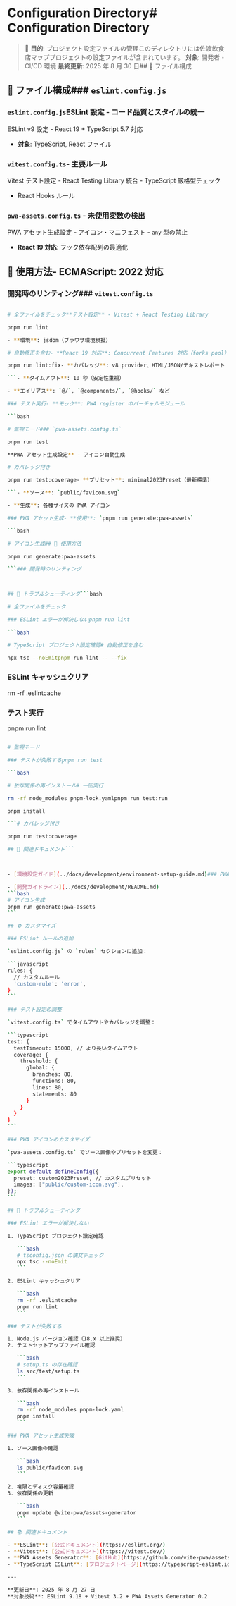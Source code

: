 # Configuration Directory# Configuration Directory

> 🎯 **目的**: プロジェクト設定ファイルの管理このディレクトリには佐渡飲食店マッププロジェクトの設定ファイルが含まれています。
> **対象**: 開発者・CI/CD 環境
> **最終更新**: 2025 年 8 月 30 日## 📁 ファイル構成

## 📁 ファイル構成### `eslint.config.js`

### `eslint.config.js`**ESLint 設定** - コード品質とスタイルの統一

ESLint v9 設定 - React 19 + TypeScript 5.7 対応

- **対象**: TypeScript, React ファイル

### `vitest.config.ts`- **主要ルール**

Vitest テスト設定 - React Testing Library 統合 - TypeScript 厳格型チェック

- React Hooks ルール

### `pwa-assets.config.ts` - 未使用変数の検出

PWA アセット生成設定 - アイコン・マニフェスト - `any` 型の禁止

- **React 19 対応**: フック依存配列の最適化

## 🚀 使用方法- **ECMAScript**: 2022 対応

### 開発時のリンティング### `vitest.config.ts`

````bash

# 全ファイルをチェック**テスト設定** - Vitest + React Testing Library

pnpm run lint

- **環境**: jsdom（ブラウザ環境模擬）

# 自動修正を含む- **React 19 対応**: Concurrent Features 対応（forks pool）

pnpm run lint:fix- **カバレッジ**: v8 provider、HTML/JSON/テキストレポート

```- **タイムアウト**: 10 秒（安定性重視）

- **エイリアス**: `@/`, `@components/`, `@hooks/` など

### テスト実行- **モック**: PWA register のバーチャルモジュール

```bash

# 監視モード### `pwa-assets.config.ts`

pnpm run test

**PWA アセット生成設定** - アイコン自動生成

# カバレッジ付き

pnpm run test:coverage- **プリセット**: minimal2023Preset（最新標準）

```- **ソース**: `public/favicon.svg`

- **生成**: 各種サイズの PWA アイコン

### PWA アセット生成- **使用**: `pnpm run generate:pwa-assets`

```bash

# アイコン生成## 🚀 使用方法

pnpm run generate:pwa-assets

```### 開発時のリンティング



## 🔧 トラブルシューティング```bash

# 全ファイルをチェック

### ESLint エラーが解決しないpnpm run lint

```bash

# TypeScript プロジェクト設定確認# 自動修正を含む

npx tsc --noEmitpnpm run lint -- --fix

````

### ESLint キャッシュクリア

rm -rf .eslintcache

### テスト実行

pnpm run lint

````bash

# 監視モード

### テストが失敗するpnpm run test

```bash

# 依存関係の再インストール# 一回実行

rm -rf node_modules pnpm-lock.yamlpnpm run test:run

pnpm install

```# カバレッジ付き

pnpm run test:coverage

## 🔗 関連ドキュメント```



- [環境設定ガイド](../docs/development/environment-setup-guide.md)### PWA アセット生成

- [開発ガイドライン](../docs/development/README.md)
```bash
# アイコン生成
pnpm run generate:pwa-assets
```

## ⚙️ カスタマイズ

### ESLint ルールの追加

`eslint.config.js` の `rules` セクションに追加：

```javascript
rules: {
  // カスタムルール
  'custom-rule': 'error',
}
```

### テスト設定の調整

`vitest.config.ts` でタイムアウトやカバレッジを調整：

```typescript
test: {
  testTimeout: 15000, // より長いタイムアウト
  coverage: {
    threshold: {
      global: {
        branches: 80,
        functions: 80,
        lines: 80,
        statements: 80
      }
    }
  }
}
```

### PWA アイコンのカスタマイズ

`pwa-assets.config.ts` でソース画像やプリセットを変更：

```typescript
export default defineConfig({
  preset: custom2023Preset, // カスタムプリセット
  images: ["public/custom-icon.svg"],
});
```

## 🔧 トラブルシューティング

### ESLint エラーが解決しない

1. TypeScript プロジェクト設定確認

   ```bash
   # tsconfig.json の構文チェック
   npx tsc --noEmit
   ```

2. ESLint キャッシュクリア

   ```bash
   rm -rf .eslintcache
   pnpm run lint
   ```

### テストが失敗する

1. Node.js バージョン確認（18.x 以上推奨）
2. テストセットアップファイル確認

   ```bash
   # setup.ts の存在確認
   ls src/test/setup.ts
   ```

3. 依存関係の再インストール

   ```bash
   rm -rf node_modules pnpm-lock.yaml
   pnpm install
   ```

### PWA アセット生成失敗

1. ソース画像の確認

   ```bash
   ls public/favicon.svg
   ```

2. 権限とディスク容量確認
3. 依存関係の更新

   ```bash
   pnpm update @vite-pwa/assets-generator
   ```

## 📚 関連ドキュメント

- **ESLint**: [公式ドキュメント](https://eslint.org/)
- **Vitest**: [公式ドキュメント](https://vitest.dev/)
- **PWA Assets Generator**: [GitHub](https://github.com/vite-pwa/assets-generator)
- **TypeScript ESLint**: [プロジェクトページ](https://typescript-eslint.io/)

---

**更新日**: 2025 年 8 月 27 日
**対象技術**: ESLint 9.18 + Vitest 3.2 + PWA Assets Generator 0.2
````
